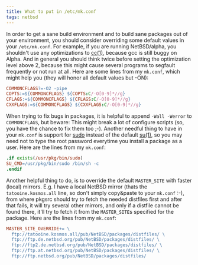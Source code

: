 ```yaml
---
title: What to put in /etc/mk.conf
tags: netbsd
---
```


In order to get a sane build environment and to build sane packages out of your environment, you should consider overriding some default
values in your `/etc/mk.conf`. For example, if you are running NetBSD/alpha, you shouldn't use any optimizations to
[cc(1)](http://www.tac.eu.org/cgi-bin/man-cgi?cc+1+NetBSD-current), because
gcc is still buggy on Alpha. And in general you should think twice before setting the optimization level above 2, because this might cause
several programs to segfault frequently or not run at all. Here are some lines from my `mk.conf`, which might help you
(they will honor all default values but -ON):

```makefile
COMMONCFLAGS?=-O2 -pipe
COPTS:=${COMMONCFLAGS} ${COPTS:C/-O[0-9]*//g}
CFLAGS:=${COMMONCFLAGS} ${CFLAGS:C/-O[0-9]*//g}
CXXFLAGS:=${COMMONCFLAGS} ${CXXFLAGS:C/-O[0-9]*//g}
```

When trying to fix bugs in packages, it is helpful to append `-Wall -Werror` to `COMMONCFLAGS`, but beware: This might
break a lot of configure scripts (so, you have the chance to fix them too ;-). Another needful thing to have in your `mk.conf` is support
for [sudo](ftp://ftp.netbsd.org/pub/NetBSD-current/pkgsrc/security/sudo/README.html) instead of the default
[su(1)](http://www.tac.eu.org/cgi-bin/man-cgi?su+1+NetBSD-current), so you may need not to type the root password everytime you install a
package as a user. Here are the lines from my `mk.conf`:

```makefile
.if exists(/usr/pkg/bin/sudo)
SU_CMD=/usr/pkg/bin/sudo /bin/sh -c
.endif
```

Another helpful thing to do, is to override the default `MASTER_SITE` with faster (local) mirrors. E.g. I have a local NetBSD mirror
(thats the `tatooine.kosmos.all` line, so don't simply copy&paste to your `mk.conf` :-),
from where pkgsrc should try to fetch the needed distfiles first and after that fails, it will try several other mirrors, and only if a distfile cannot
be found there, it'll try to fetch it from the `MASTER_SITE`s specified for the package. Here are the lines from my `mk.conf`:

```makefile
MASTER_SITE_OVERRIDE+= \
  ftp://tatooine.kosmos.all/pub/NetBSD/packages/distfiles/ \
  ftp://ftp.de.netbsd.org/pub/NetBSD/packages/distfiles/ \
  ftp://ftp2.de.netbsd.org/pub/NetBSD/packages/distfiles/ \
  ftp://ftp.at.netbsd.org/pub/NetBSD/packages/distfiles/ \
  ftp://ftp.netbsd.org/pub/NetBSD/packages/distfiles/
```
